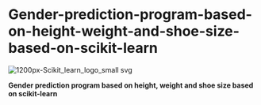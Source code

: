 # Gender-prediction-program-based-on-height-weight-and-shoe-size-based-on-scikit-learn

![1200px-Scikit_learn_logo_small svg](https://github.com/Peyman2012/Gender-prediction-program-based-on-height-weight-and-shoe-size-based-on-scikit-learn/assets/88220773/3d8c0e3b-15f1-4372-829e-4c0e6a24761e)


**Gender prediction program based on height, weight and shoe size based on scikit-learn**
